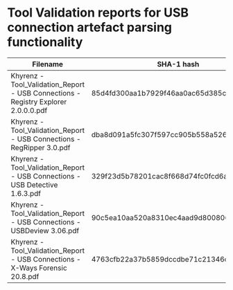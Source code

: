 # Tool Validation reports for USB connection artefact parsing functionality

| Filename                                                                           | SHA-1 hash                               |
| ---------------------------------------------------------------------------------- | ---------------------------------------- |
| Khyrenz - Tool_Validation_Report - USB Connections - Registry Explorer 2.0.0.0.pdf | 85d4fd300aa1b7929f46aa0ac65d385c75527811 |
| Khyrenz - Tool_Validation_Report - USB Connections - RegRipper 3.0.pdf             | dba8d091a5fc307f597cc905b558a526cb3bdd3c |
| Khyrenz - Tool_Validation_Report - USB Connections - USB Detective 1.6.3.pdf       | 329f23d5b78201cac8f668d74fc0fcd6a5fc0236 |
| Khyrenz - Tool_Validation_Report - USB Connections - USBDeview 3.06.pdf            | 90c5ea10aa520a8310ec4aad9d8008069647c757 |
| Khyrenz - Tool_Validation_Report - USB Connections - X-Ways Forensic 20.8.pdf      | 4763cfb22a37b5859dccdbe71c21346c3c011c8d |
